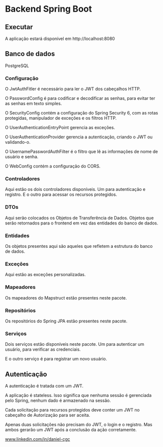 # Backend Spring Boot




## Executar 

A aplicação estará disponível em http://localhost:8080

## Banco de dados

PostgreSQL

### Configuração

O JwtAuthFitler é necessário para ler o JWT dos cabeçalhos HTTP.

O PasswordConfig é para codificar e decodificar as senhas, para evitar ter as senhas em texto simples.

O SecurityConfig contém a configuração do Spring Security 6, com as rotas protegidas, manipulador de exceções e os filtros HTTP.

O UserAuthenticationEntryPoint gerencia as exceções.

O UserAuthenticationProvider gerencia a autenticação, criando o JWT ou validando-o.

O UsernamePasswordAuthFilter é o filtro que lê as informações de nome de usuário e senha.

O WebConfig contém a configuração do CORS.

### Controladores

Aqui estão os dois controladores disponíveis. Um para autenticação e registro. E o outro para acessar os recursos protegidos.

### DTOs

Aqui serão colocados os Objetos de Transferência de Dados. Objetos que serão retornados para o frontend em vez das entidades do banco de dados.

### Entidades

Os objetos presentes aqui são aqueles que refletem a estrutura do banco de dados.

### Exceções

Aqui estão as exceções personalizadas.

### Mapeadores

Os mapeadores do Mapstruct estão presentes neste pacote.

### Repositórios

Os repositórios do Spring JPA estão presentes neste pacote.

### Serviços

Dois serviços estão disponíveis neste pacote. Um para autenticar um usuário, para verificar as credenciais.

E o outro serviço é para registrar um novo usuário.

## Autenticação

A autenticação é tratada com um JWT.

A aplicação é stateless. Isso significa que nenhuma sessão é gerenciada pelo Spring, nenhum dado é armazenado na sessão.

Cada solicitação para recursos protegidos deve conter um JWT no cabeçalho de Autorização para ser aceita.

Apenas duas solicitações não precisam do JWT, o login e o registro. Mas ambos gerarão um JWT após a conclusão da ação corretamente.

www.linkedin.com/in/daniel-cgc
